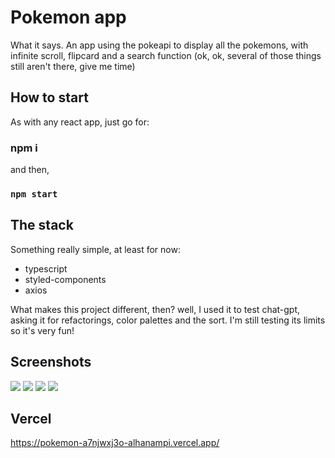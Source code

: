 # Pokemon app

What it says. An app using the pokeapi to display all the pokemons, with infinite scroll, flipcard and a search function (ok, ok, several of those things still aren't there, give me time)

## How to start

As with any react app, just go for:

### npm i

and then, 
### `npm start`


## The stack
Something really simple, at least for now:
- typescript
- styled-components
- axios

What makes this project different, then? well, I used it to test chat-gpt, asking it for refactorings, color palettes and the sort. I'm still testing its limits so it's very fun!

## Screenshots

![](public/images/screenshots/1.PNG)
![](public/images/screenshots/02.PNG)
![](public/images/screenshots/03.PNG)
![](public/images/screenshots/04.PNG)

## Vercel

https://pokemon-a7njwxj3o-alhanampi.vercel.app/